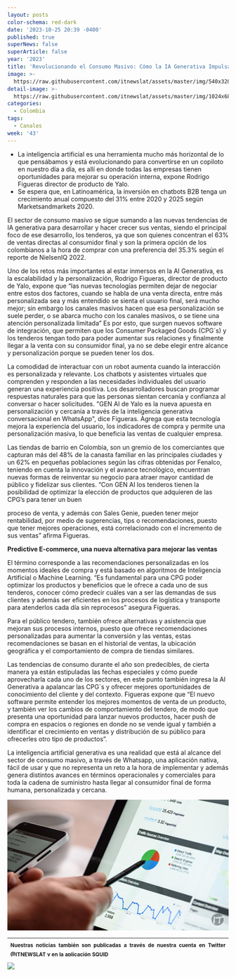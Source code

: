 ```yaml
---
layout: posts
color-schema: red-dark
date: '2023-10-25 20:39 -0400'
published: true
superNews: false
superArticle: false
year: '2023'
title: 'Revolucionando el Consumo Masivo: Cómo la IA Generativa Impulsa las Ventas'
image: >-
  https://raw.githubusercontent.com/itnewslat/assets/master/img/540x320/Fuerza-de-ventas-p.jpg
detail-image: >-
  https://raw.githubusercontent.com/itnewslat/assets/master/img/1024x680/Fuerza-de-ventas-g.jpg
categories:
  - Colombia
tags:
  - Canales
week: '43'
---
```

- La inteligencia artificial es una herramienta mucho más horizontal de lo que pensábamos y está evolucionando para convertirse en un copiloto en nuestro día a día, es allí en donde todas las empresas tienen oportunidades para mejorar su operación interna, expone Rodrigo Figueras director de producto de Yalo.
- Se espera que, en Latinoamérica, la inversión en chatbots B2B tenga un crecimiento anual compuesto del 31% entre 2020 y 2025 según Marketsandmarkets 2020.

El sector de consumo masivo se sigue sumando a las nuevas tendencias de IA generativa para desarrollar y hacer crecer sus ventas, siendo el principal foco de ese desarrollo, los tenderos, ya que son quienes concentran el 63% de ventas directas al consumidor final y son la primera opción de los colombianos a la hora de comprar con una preferencia del 35.3% según el reporte de NielsenIQ 2022.

Uno de los retos más importantes al estar inmersos en la AI Generativa, es la escalabilidad y la personalización, Rodrigo Figueras, director de producto de Yalo, expone que “las nuevas tecnologías permiten dejar de negociar entre estos dos factores, cuando se habla de una venta directa, entre más personalizada sea y más entendido se sienta el usuario final, será mucho mejor; sin embargo los canales masivos hacen que esa personalización se suele perder, o se abarca mucho con los canales masivos, o se tiene una atención personalizada limitada” Es por esto, que surgen nuevos software de integración, que permiten que los Consumer Packaged Goods (CPG´s) y los tenderos tengan todo para poder aumentar sus relaciones y finalmente llegar a la venta con su consumidor final, ya no se debe elegir entre alcance y personalización porque se pueden tener los dos.

La comodidad de interactuar con un robot aumenta cuando la interacción es personalizada y relevante. Los chatbots y asistentes virtuales que comprenden y responden a las necesidades individuales del usuario generan una experiencia positiva. Los desarrolladores buscan programar respuestas naturales para que las personas sientan cercanía y confianza al conversar o hacer solicitudes. "GEN AI de Yalo es la nueva apuesta en personalización y cercanía a través de la inteligencia generativa conversacional en WhatsApp", dice Figueras. Agrega que esta tecnología mejora la experiencia del usuario, los indicadores de compra y permite una personalización masiva, lo que beneficia las ventas de cualquier empresa.

Las tiendas de barrio en Colombia, son un gremio de los comerciantes que capturan más del 48% de la canasta familiar en las principales ciudades y un 62% en pequeñas poblaciones según las cifras obtenidas por Fenalco, teniendo en cuenta la innovación y el avance tecnológico, encuentran nuevas formas de reinventar su negocio para atraer mayor cantidad de público y fidelizar sus clientes. “Con GEN AI los tenderos tienen la posibilidad de optimizar la elección de productos que adquieren de las CPG’s para tener un buen

proceso de venta, y además con Sales Genie, pueden tener mejor rentabilidad, por medio de sugerencias, tips o recomendaciones, puesto que tener mejores operaciones, está correlacionado con el incremento de sus ventas” afirma Figueras.

**Predictive E-commerce, una nueva alternativa para mejorar las ventas**

El término corresponde a las recomendaciones personalizadas en los momentos ideales de compra y está basado en algoritmos de Inteligencia Artificial o Machine Learning. “Es fundamental para una CPG poder optimizar los productos y beneficios que le ofrece a cada uno de sus tenderos, conocer cómo predecir cuáles van a ser las demandas de sus clientes y además ser eficientes en los procesos de logística y transporte para atenderlos cada día sin reprocesos” asegura Figueras.

Para el público tendero, también ofrece alternativas y asistencia que mejoran sus procesos internos, puesto que ofrece recomendaciones personalizadas para aumentar la conversión y las ventas, estas recomendaciones se basan en el historial de ventas, la ubicación geográfica y el comportamiento de compra de tiendas similares.

Las tendencias de consumo durante el año son predecibles, de cierta manera ya están estipuladas las fechas especiales y cómo puede aprovecharla cada uno de los sectores, en este punto también ingresa la AI Generativa a apalancar las CPG´s y ofrecer mejores oportunidades de conocimiento del cliente y del contexto. Figueras expone que “El nuevo software permite entender los mejores momentos de venta de un producto, y también ver los cambios de comportamiento del tendero, de modo que presenta una oportunidad para lanzar nuevos productos, hacer push de compra en espacios o regiones en donde no se vende igual y también a identificar el crecimiento en ventas y distribución de su público para ofrecerles otro tipo de productos”.

La inteligencia artificial generativa es una realidad que está al alcance del sector de consumo masivo, a través de Whatsapp, una aplicación nativa, fácil de usar y que no representa un reto a la hora de implementar y además genera distintos avances en términos operacionales y comerciales para toda la cadena de suministro hasta llegar al consumidor final de forma humana, personalizada y cercana.

![](https://raw.githubusercontent.com/itnewslat/assets/master/img/540x320/Fuerza-de-ventas-p.jpg)

<table style="height: 42px;" width="569">
<tbody>
<tr>
<td style="text-align: justify;"><sub><strong>Nuestras noticias también son publicadas a través de nuestra cuenta en Twitter <a href="https://twitter.com/itnewslat?lang=es">@ITNEWSLAT</a> y en la aplicación <a href="https://squidapp.co/en/">SQUID</a></strong></sub></td>
</tr>
</tbody>
</table>

<img src="https://tracker.metricool.com/c3po.jpg?hash=56f88a41e39ab42c063cc51676587a04"/>